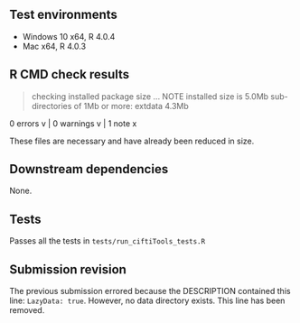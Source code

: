 ## Test environments

* Windows 10 x64, R 4.0.4
* Mac x64, R 4.0.3

## R CMD check results

> checking installed package size ... NOTE
    installed size is  5.0Mb
    sub-directories of 1Mb or more:
      extdata   4.3Mb

0 errors v | 0 warnings v | 1 note x

These files are necessary and have already been reduced in size.

## Downstream dependencies

None.

## Tests

Passes all the tests in `tests/run_ciftiTools_tests.R`

## Submission revision

The previous submission errored because the DESCRIPTION contained this line: `LazyData: true`. However, no data directory exists. This line has been removed.